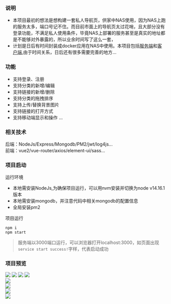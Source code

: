 ### 说明
- 本项目最初的想法是想构建一套私人导航页，供家中NAS使用，因为NAS上跑的服务太多，端口号记不住。而目前市面上的导航页太过花哨，且大部分没有登录功能，不满足私人使用条件，毕竟NAS上部署的服务甚至是真实的地址都是不能够对外暴露的，所以业余时间写了这么一套，
- 计划是日后有时间封装成docker应用在NAS中使用。本项目包括[服务端](https://github.com/github-ado/navigation-server)和[客户端](https://github.com/github-ado/navigation-client),由于时间关系，日后还有很多需要完善的地方...

### 功能
- 支持登录、注册
- 支持分类的新增/编辑
- 支持链接的新增/删除
- 支持分类的拖拽排序
- 支持上传/替换背景图片
- 支持链接的打开方式
- 支持移动端显示和操作
...

### 相关技术
后端：NodeJs/Express/Mongodb/PM2/jwt/log4js...<br/>
前端：vue2/vue-router/axios/element-ui/sass...

### 项目启动
运行环境<br/>
- 本地需安装NodeJs,为确保项目运行，可以用nvm安装并切换为node v14.16.1 版本<br/>
- 本地需安装mongodb，并注意代码中相关mongodb的配置信息<br/>
- 全局安装pm2<br/>

项目运行<br/>
```
npm i
npm start
```
>服务端以3000端口运行，可以浏览器打开localhost:3000，如页面出现`service start success!`字样，代表启动成功
### 项目预览
![](https://github.com/github-ado/navigation-client/blob/main/screenshots/1.png)
![](https://github.com/github-ado/navigation-client/blob/main/screenshots/2.png)
![](https://github.com/github-ado/navigation-client/blob/main/screenshots/3.png)
![](https://github.com/github-ado/navigation-client/blob/main/screenshots/4.png)<br/>
![](https://github.com/github-ado/navigation-client/blob/main/screenshots/5.png)<br/>
![](https://github.com/github-ado/navigation-client/blob/main/screenshots/6.png)<br/>
![](https://github.com/github-ado/navigation-client/blob/main/screenshots/7.png)<br/>
![](https://github.com/github-ado/navigation-client/blob/main/screenshots/8.png)
